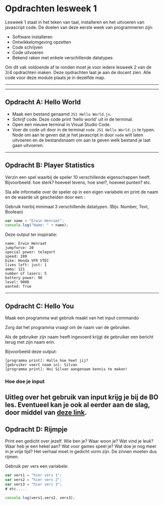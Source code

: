 # Opdrachten lesweek 1
Lesweek 1 staat in het teken van taal, installeren en het uitvoeren van javascript code. De doelen van deze eerste week van programmeren zijn:

* Software installeren
* Ontwikkelomgeving opzetten
* Code schrijven
* Code uitvoeren
* Bekend raken met enkele verschillende datatypes

Om dit vak voldoende af te ronden moet je voor iedere lesweek 2 van de 3/4 opdrachten maken. Deze opdrachten laat je aan de docent zien.
Alle code voor deze module plaats je in dezelfde map.

---
---

## **Opdracht A: Hello World**
* Maak een bestand genaamd `JS1 Hello World.js`.
* Schrijf code. Deze code print 'hello world' uit in de terminal.
* Open een nieuwe terminal in Visual Studio Code.
* Voer de code uit door in de terminal `node JS1 Hello World.js` te typen. Node om aan te geven dat je het javascript in door `node` wilt laten uitvoeren en de bestandsnaam om aan te geven welk bestand je laat gaan uitvoeren.

---

## **Opdracht B: Player Statistics**
Verzin een spel waarbij de speler 10 verschillende eigenschappen heeft. Bijvoorbeeld: hoe sterk? hoeveel levens, hoe snel?, hoeveel punten? etc.

Sla alle informatie over de speler op in een eigen variabele en print de naam en de waarde uit gescheiden door een :

Gebruik hierbij minimaal 3 verschillende datatypen. (Bijv. Number, Text, Boolean)
```js
var name = "Erwin Henraat";
console.log("Name: " + name);
```
Deze output ter inspiratie:
```
name: Erwin Henraat
jumpforce: 20
special power: teleport
speed: 280
bike: Honda VFR VTEC
lives left: just: 1
ammo: 121
number of lasers: 5
battery power: 90
level: 9000
wanted: True
```
---
## **Opdracht C: Hello You**
Maak een programma wat gebruik maakt van het input commando

Zorg dat het programma vraagt om de naam van de gebruiker.

Als de gebruiker zijn naam heeft ingevoerd krijgt de gebruiker een bericht terug met zijn naam erin.

Bijvoorbeeld deze output:
```
[programma print]: Hallo hoe heet jij?
[gebruiker voert naam in]: Silvan
[programma print]: Hoi Silvan aangenaam kennis te maken!
```

### Hoe doe je input
Uitleg over het gebruik van input krijg je bij de BO les.
Eventueel kan je ook al eerder aan de slag, door middel van [deze link](https://www.npmjs.com/package/readline-sync?activeTab=readme#basic_options).
---
## **Opdracht D: Rijmpje**
Print een gedicht over jezelf. Wie ben je? Waar woon je? Wat vind je leuk? Waar heb je een hekel aan? Wat voor games speel je? Wat doe je nog meer in je vrije tijd? Het verhaal moet in gedicht vorm zijn. De zinnen moeten dus rijmen.

Gebruik per vers een variabele:

```js
var vers1 = "hier vers 1";
var vers2 = "hier vers 2";
var vers3 = "hier vers 3";
# etc.....

console.log(vers1,vers2, vers3);
```
